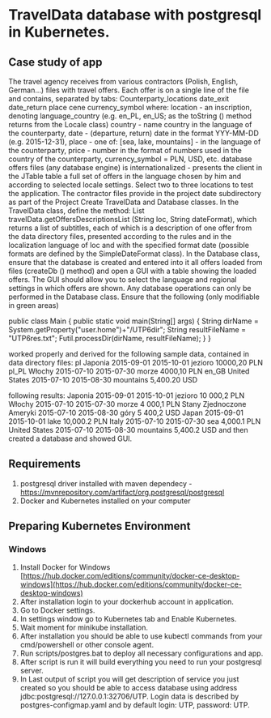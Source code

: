 
# TravelData database with postgresql in Kubernetes.

## Case study of app

The travel agency receives from various contractors (Polish, English, German...) files with travel offers.
Each offer is on a single line of the file and contains, separated by tabs: Counterparty_locations date_exit date_return place cene currency_symbol where:
location - an inscription,
denoting language_country (e.g. en_PL, en_US; as the toString () method returns from the Locale class)
country - name country in the language of the counterparty, date - (departure, return)
date in the format YYY-MM-DD (e.g. 2015-12-31),
place - one of: [sea, lake, mountains] - in the language of the counterparty,
price - number in the format of numbers used in the country of the counterparty,
currency_symbol = PLN, USD, etc.
database offers files (any database engine) is internationalized - presents the client in the JTable table a full set of offers in the language chosen by him and according to selected locale settings.
Select two to three locations to test the application.
The contractor files provide in the project date subdirectory as part of the Project Create TravelData and Database classes.
In the TravelData class, define the method: List<String> travelData.getOffersDescriptionsList (String loc, String dateFormat), which returns a list of subtitles, each of which is a description of one offer from the data directory files, presented according to the rules and in the localization language of loc and with the specified format date (possible formats are defined by the SimpleDateFormat class).
In the Database class, ensure that the database is created and entered into it all offers loaded from files (createDb () method) and open a GUI with a table showing the loaded offers.
The GUI should allow you to select the language and regional settings in which offers are shown.
Any database operations can only be performed in the Database class.
Ensure that the following (only modifiable in green areas)

public class Main {
  public static void main(String[] args) {
    String dirName = System.getProperty("user.home")+"/UTP6dir";
    String resultFileName = "UTP6res.txt";
    Futil.processDir(dirName, resultFileName);
  }
}

worked properly and derived for the following sample data, 
contained in data directory files: 
pl	Japonia	2015-09-01	2015-10-01	jezioro	10000,20	PLN
pl_PL	Włochy	2015-07-10	2015-07-30	morze	4000,10	PLN
en_GB	United States	2015-07-10	2015-08-30	mountains	5,400.20	USD

following results: 
Japonia 2015-09-01 2015-10-01 jezioro 10 000,2 PLN
Włochy 2015-07-10 2015-07-30 morze 4 000,1 PLN
Stany Zjednoczone Ameryki 2015-07-10 2015-08-30 góry 5 400,2 USD
Japan 2015-09-01 2015-10-01 lake 10,000.2 PLN
Italy 2015-07-10 2015-07-30 sea 4,000.1 PLN
United States 2015-07-10 2015-08-30 mountains 5,400.2 USD
and then created a database and showed GUI.

## Requirements

 1. postgresql driver installed with maven dependecy - https://mvnrepository.com/artifact/org.postgresql/postgresql 
 2. Docker and Kubernetes installed on your computer

## Preparing Kubernetes Environment
### Windows
 1. Install Docker for Windows [https://hub.docker.com/editions/community/docker-ce-desktop-windows](https://hub.docker.com/editions/community/docker-ce-desktop-windows)
 2. After installation login to your dockerhub account in application.
 3. Go to Docker settings.
 4. In settings window go to Kubernetes tab and Enable Kubernetes.
 5. Wait moment for minikube installation.
 6. After installation you should be able to use kubectl commands from your cmd/powershell or other console agent.
 7. Run scripts/postgres.bat to deploy all necessary configurations and app.
 8. After script is run it will build everything you need to run your postgresql server.
 9. In Last output of script you will get description of service you just created so you should be able to access database using address jdbc:postgresql://127.0.0.1:32706/UTP. Login data is described by postgres-configmap.yaml and by default login: UTP, password: UTP.
